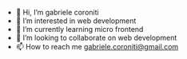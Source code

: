 - 👋 Hi, I’m gabriele coroniti
- 👀 I’m interested in web development
- 🌱 I’m currently learning micro frontend
- 💞️ I’m looking to collaborate on web development
- 📫 How to reach me gabriele.coroniti@gmail.com

<!---
gcoroniti/gcoroniti is a ✨ special ✨ repository because its `README.md` (this file) appears on your GitHub profile.
You can click the Preview link to take a look at your changes.
--->
